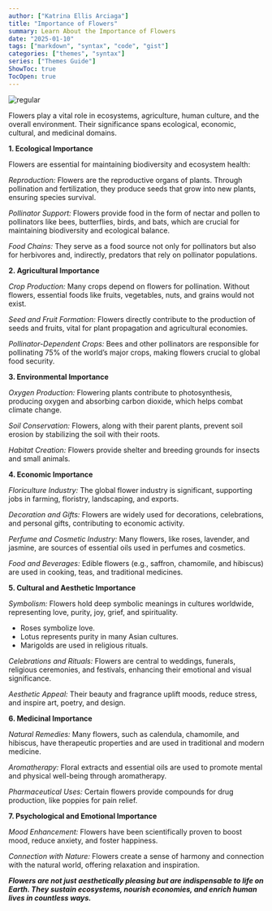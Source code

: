 ```yaml
---
author: ["Katrina Ellis Arciaga"]
title: "Importance of Flowers"
summary: Learn About the Importance of Flowers
date: "2025-01-10"
tags: ["markdown", "syntax", "code", "gist"]
categories: ["themes", "syntax"]
series: ["Themes Guide"]
ShowToc: true
TocOpen: true
---
```


![regular](/images/f2.jpg) 

Flowers play a vital role in ecosystems, agriculture, human culture, and the overall environment. Their significance spans ecological, economic, cultural, and medicinal domains.

**1. Ecological Importance**

Flowers are essential for maintaining biodiversity and ecosystem health:

*Reproduction:* Flowers are the reproductive organs of plants. Through pollination and fertilization, they produce seeds that grow into new plants, ensuring species survival.

*Pollinator Support:* Flowers provide food in the form of nectar and pollen to pollinators like bees, butterflies, birds, and bats, which are crucial for maintaining biodiversity and ecological balance.

*Food Chains:* They serve as a food source not only for pollinators but also for herbivores and, indirectly, predators that rely on pollinator populations.

**2. Agricultural Importance**

*Crop Production:* Many crops depend on flowers for pollination. Without flowers, essential foods like fruits, vegetables, nuts, and grains would not exist.

*Seed and Fruit Formation:* Flowers directly contribute to the production of seeds and fruits, vital for plant propagation and agricultural economies.

*Pollinator-Dependent Crops:* Bees and other pollinators are responsible for pollinating 75% of the world’s major crops, making flowers crucial to global food security.

**3. Environmental Importance**

*Oxygen Production:* Flowering plants contribute to photosynthesis, producing oxygen and absorbing carbon dioxide, which helps combat climate change.

*Soil Conservation:* Flowers, along with their parent plants, prevent soil erosion by stabilizing the soil with their roots.

*Habitat Creation:* Flowers provide shelter and breeding grounds for insects and small animals.

**4. Economic Importance**

*Floriculture Industry:* The global flower industry is significant, supporting jobs in farming, floristry, landscaping, and exports.

*Decoration and Gifts:* Flowers are widely used for decorations, celebrations, and personal gifts, contributing to economic activity.

*Perfume and Cosmetic Industry:* Many flowers, like roses, lavender, and jasmine, are sources of essential oils used in perfumes and cosmetics.

*Food and Beverages:* Edible flowers (e.g., saffron, chamomile, and hibiscus) are used in cooking, teas, and traditional medicines.

**5. Cultural and Aesthetic Importance**

*Symbolism:* Flowers hold deep symbolic meanings in cultures worldwide, representing love, purity, joy, grief, and spirituality.

  - Roses symbolize love.
  - Lotus represents purity in many Asian cultures.
  - Marigolds are used in religious rituals.

*Celebrations and Rituals:* Flowers are central to weddings, funerals, religious ceremonies, and festivals, enhancing their emotional and visual significance.

*Aesthetic Appeal:* Their beauty and fragrance uplift moods, reduce stress, and inspire art, poetry, and design.

**6. Medicinal Importance**

*Natural Remedies:* Many flowers, such as calendula, chamomile, and hibiscus, have therapeutic properties and are used in traditional and modern medicine.

*Aromatherapy:* Floral extracts and essential oils are used to promote mental and physical well-being through aromatherapy.

*Pharmaceutical Uses:* Certain flowers provide compounds for drug production, like poppies for pain relief.

**7. Psychological and Emotional Importance**

*Mood Enhancement:* Flowers have been scientifically proven to boost mood, reduce anxiety, and foster happiness.

*Connection with Nature:* Flowers create a sense of harmony and connection with the natural world, offering relaxation and inspiration.

***Flowers are not just aesthetically pleasing but are indispensable to life on Earth. They sustain ecosystems, nourish economies, and enrich human lives in countless ways.***




